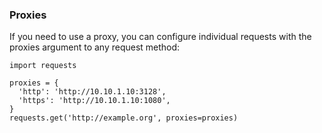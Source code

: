 ### Proxies
If you need to use a proxy, you can configure individual requests with the proxies argument to any request method:
```
import requests

proxies = {
  'http': 'http://10.10.1.10:3128',
  'https': 'http://10.10.1.10:1080',
}
requests.get('http://example.org', proxies=proxies)

```